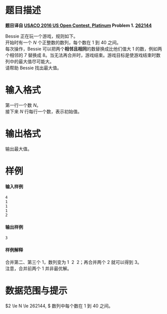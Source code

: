 
# 题目描述

**题目译自 [USACO 2016 US Open Contest, Platinum](http://usaco.org/index.php?page=open16results) Problem 1. [262144](http://usaco.org/index.php?page=viewproblem2&cpid=648)**

Bessie 正在玩一个游戏，规则如下。  
开始时有一个 $N$ 个正整数的数列，每个数在 $1$ 到 $40$ 之间。  
每次操作，Bessie 可以把两个**相邻且相同**的数替换成比他们值大 $1$ 的数，例如两个相邻的 $7$ 替换成 $8$。当无法再合并时，游戏结束。游戏目标是使游戏结束时数列中的最大值尽可能大。  
请帮助 Bessie 找出最大值。

# 输入格式

第一行一个数 $N$。  
接下来 $N$ 行每行一个数，表示初始值。

# 输出格式

输出最大值。

# 样例

#### 输入样例
```plain
4
1
1
1
2
```
#### 输出样例
```plain
3
```
#### 样例解释
合并第二、第三个 $1$，数列变为 $1\:\:2\:\:2$；再合并两个 $2$ 就可以得到 $3$。  
注意，合并前两个 $1$ 并非最优解。

# 数据范围与提示

$2 \le N \le 262144, $ 数列中每个数在 $1$ 到 $40$ 之间。

